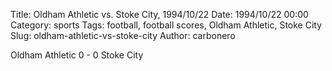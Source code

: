 Title: Oldham Athletic vs. Stoke City, 1994/10/22
Date: 1994/10/22 00:00
Category: sports
Tags: football, football scores, Oldham Athletic, Stoke City
Slug: oldham-athletic-vs-stoke-city
Author: carbonero


Oldham Athletic 0 - 0 Stoke City
